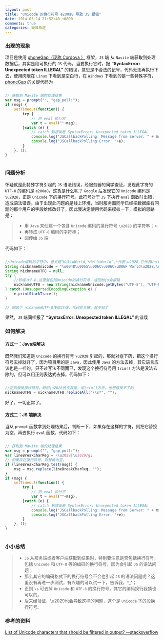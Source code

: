 ```yaml
---
layout: post
title: "Unicode 的换行符号 e280a8 导致 JS 报错"
date: 2014-05-14 21:52:40 +0800
comments: true
categories: 疑难杂症
---
```


### 出现的现象

项目是使用 [phoneGap（现称 Cordova ）][1] 框架，`JS` 端 从 `Navite` 端获取到处理数据后，其实是段可执行的 `JS` 代码，当要执行它时，报 **“SyntaxError: Unexpected token ILLEGAL”** 的错误，意思是不合法的记号，代码无法再执行下去，使用肉眼在 `Linux` 下看到是空白行，在 `Windows` 下看到的是一些特殊字符， [phoneGap][1] 的关键代码为


```javascript

// 获取到 Navite 端的处理结果
var msg = prompt("", "gap_poll:");
if (msg) {
    setTimeout(function() {
        try {
            // 用 eval 执行它
            var t = eval(""+msg);
        }catch (e) {
            // catch 到错误是 SyntaxError: Unexpected token ILLEGAL
            console.log("JSCallbackPolling: Message from Server: " + msg);
            console.log("JSCallbackPolling Error: "+e);
        }
    }, 1);
}
      
```

### 问题分析

怀疑就是此特殊字符引起的 `JS` 语法错误，经服务器的同学查证，发现此字符的 `UTF-8` 的编码是 `e280a8`，这货是什么呢？ `Google` 后发现它的 `Unicode` 编码是 `\u2028`，正是 `Unicode` 下的换行符号。此符号对于 `JS` 下执行 `eval` 函数时出错，造成语法错误。由于出现此问题的是线上环境，当时服务器同学已经把数据库有问题的那个用户的字段给修改好了，因此我决定使用代码来模拟一下，模拟的思路是：

> * 用 `Java` 来创建一个包含 `Unicode` 编码的换行符号 `\u2028` 的字符串；> 
> * 再转成 `UTF-8` 编码的字符串；
> * 回传给 `JS` 端

代码如下：

```java

//Unicode编码的字符中，意义是”HelloWorld,*HelloWorld”,*代表\u2028,它代表Unicode下的换行符
String nicknameUnicode = "\u0048\u0065\u006C\u006C\u006F World\u2028,\u0048\u0065\u006C\u006C\u006F World";
String nicknameUTF8 = null; 
try {
    //转成utf-8,这里就包括Unicode的换行符号，返回给js会报错
    nicknameUTF8 = new String(nicknameUnicode.getBytes("UTF-8"), "UTF-8");
} catch (UnsupportedEncodingException e) {
    e.printStackTrace();
}
     
// 把这个 nicknameUTF-8传给JS端，代码非关键，就不贴了

```

果然，`JS` 端同样报了 **“SyntaxError: Unexpected token ILLEGAL”** 的错误


### 如何解决
#### 方式一：Java端解决

既然我们知道是 `Unicode` 的换行符号 `\u2028` 引起的，那就对症下药，把这个换行符号去掉就好了，因为项目用的是 `Java`，因此使用 `Java` 的方法去掉，其它语言应该也是一样的，只不过写法不同而已，发现这个换行符号用 `trim()` 方法是没法去除的，但可以用正则表达式去掉，代码如下：

```java
     
//正则替换换行符号，假如\u2028放在首尾，用trim()方法，也是替换不了的
nicknameUTF8 = nicknameUTF8.replaceAll("\\s*", "");

```

好了，一切正常了。

#### 方式二：JS 端解决
当从 `prompt` 函数拿到处理结果后，判断一下，如果存在这样的字符，则把它替换为空，再去执行 `eval` 函数，代码如下：

```javascript

// 获取到 Navite 端的处理结果
var msg = prompt("", "gap_poll:");
var lineBreakCharReg = /\u2028|\u2029/g;
// 如果存在换行符号，则替换为空。
if (lineBreakCharReg.test(msg)) {
	msg = msg.replace(lineBreakCharReg, "");}
if (msg) {
    setTimeout(function() {
        try {
            // 用 eval 执行它
            var t = eval(""+msg);
        }catch (e) {
            // catch 到错误是 SyntaxError: Unexpected token ILLEGAL
            console.log("JSCallbackPolling: Message from Server: " + msg);
            console.log("JSCallbackPolling Error: "+e);
        }
    }, 1);
}
      
```


### 小小总结

>* `JS` 从服务端或者客户端获取到结果时，特别要注意是否包括换行符号，包括 `Unicode` 和 `UTF-8` 等的编码的换行符号，因为会引起 `JS` 的语法问题；
>* 那么其它的编码格式下的换行符号会不会也引起 `JS` 的语法问题呢？这里没有再进一步测试，有兴趣的可以试一下，告诉我，^_^；
>* 正则 `\s` 可去掉 `Unicode` 和 `UTF-8` 的换行符号，其它的编码换行我猜也可以的。
>* 后来经验证，\u2029也会导致这样的问题，这个是 `Unicode` 下的段换行符号。
### 参考的资料

[List of Unicode characters that should be filtered in output? --stackoverflow][2]

[1]: http://cordova.apache.org/
[2]: http://stackoverflow.com/questions/10556875/list-of-unicode-characters-that-should-be-filtered-in-output


